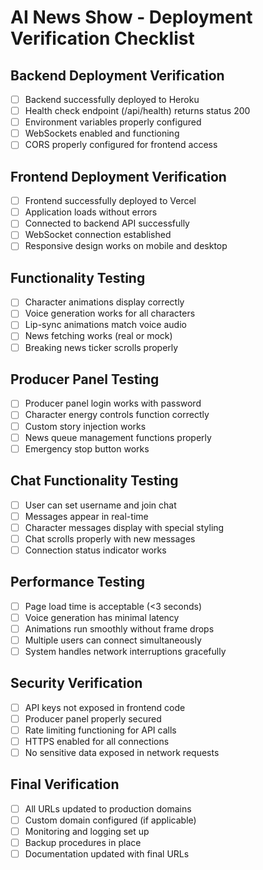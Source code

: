 # AI News Show - Deployment Verification Checklist

## Backend Deployment Verification
- [ ] Backend successfully deployed to Heroku
- [ ] Health check endpoint (/api/health) returns status 200
- [ ] Environment variables properly configured
- [ ] WebSockets enabled and functioning
- [ ] CORS properly configured for frontend access

## Frontend Deployment Verification
- [ ] Frontend successfully deployed to Vercel
- [ ] Application loads without errors
- [ ] Connected to backend API successfully
- [ ] WebSocket connection established
- [ ] Responsive design works on mobile and desktop

## Functionality Testing
- [ ] Character animations display correctly
- [ ] Voice generation works for all characters
- [ ] Lip-sync animations match voice audio
- [ ] News fetching works (real or mock)
- [ ] Breaking news ticker scrolls properly

## Producer Panel Testing
- [ ] Producer panel login works with password
- [ ] Character energy controls function correctly
- [ ] Custom story injection works
- [ ] News queue management functions properly
- [ ] Emergency stop button works

## Chat Functionality Testing
- [ ] User can set username and join chat
- [ ] Messages appear in real-time
- [ ] Character messages display with special styling
- [ ] Chat scrolls properly with new messages
- [ ] Connection status indicator works

## Performance Testing
- [ ] Page load time is acceptable (<3 seconds)
- [ ] Voice generation has minimal latency
- [ ] Animations run smoothly without frame drops
- [ ] Multiple users can connect simultaneously
- [ ] System handles network interruptions gracefully

## Security Verification
- [ ] API keys not exposed in frontend code
- [ ] Producer panel properly secured
- [ ] Rate limiting functioning for API calls
- [ ] HTTPS enabled for all connections
- [ ] No sensitive data exposed in network requests

## Final Verification
- [ ] All URLs updated to production domains
- [ ] Custom domain configured (if applicable)
- [ ] Monitoring and logging set up
- [ ] Backup procedures in place
- [ ] Documentation updated with final URLs
